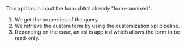 This xpl has in input the form.xhtml already "form-runnised".

1. We get the properties of the query.
2. We retrieve the custom form by using the customization.xpl pipeline.
3. Depending on the case, an xsl is applied which allows the form to be read-only.
